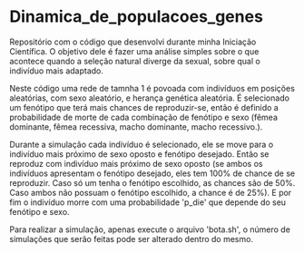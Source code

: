 # Dinamica_de_populacoes_genes

Repositório com o código que desenvolvi durante minha Iniciação Científica. O objetivo dele é fazer uma análise simples sobre o que acontece quando a seleção natural diverge da sexual, sobre qual o indivíduo mais adaptado. 

Neste código uma rede de tamnha 1 é povoada com indivíduos em posições aleatórias, com sexo aleatório, e herança genética aleatória. É selecionado um fenótipo que terá mais chances de reproduzir-se, então é definido a probabilidade de morte de cada combinação de fenótipo e sexo (fêmea dominante, fêmea recessiva, macho dominante, macho recessivo.). 

Durante a simulação cada indivíduo é selecionado, ele se move para o indivíduo mais próximo de sexo oposto e fenótipo desejado. Então se reproduz com indivíduo mais próximo de sexo oposto (se ambos os indivíduos apresentam o fenótipo desejado, eles tem 100% de chance de se reproduzir. Caso só um tenha o fenótipo escolhido, as chances são de 50%. Caso ambos não possuam o fenótipo escolhido, a chance é de 25%). E por fim o indivíduo morre com uma probabilidade 'p_die' que depende do seu fenótipo e sexo. 

Para realizar a simulação, apenas execute o arquivo 'bota.sh', o número de simulações que serão feitas pode ser alterado dentro do mesmo.
